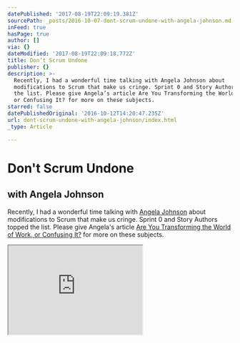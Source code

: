 ```yaml
---
datePublished: '2017-08-19T22:09:19.381Z'
sourcePath: _posts/2016-10-07-dont-scrum-undone-with-angela-johnson.md
inFeed: true
hasPage: true
author: []
via: {}
dateModified: '2017-08-19T22:09:18.772Z'
title: Don’t Scrum Undone
publisher: {}
description: >-
  Recently, I had a wonderful time talking with Angela Johnson about
  modifications to Scrum that make us cringe. Sprint 0 and Story Authors topped
  the list. Please give Angela’s article Are You Transforming the World of Work,
  or Confusing It? for more on these subjects.
starred: false
datePublishedOriginal: '2016-10-12T14:20:47.235Z'
url: dont-scrum-undone-with-angela-johnson/index.html
_type: Article

---
```

# Don't Scrum Undone

## with Angela Johnson

Recently, I had a wonderful time talking with [Angela Johnson][0] about modifications to Scrum that make us cringe. Sprint 0 and Story Authors topped the list. Please give Angela's article [Are You Transforming the World of Work, or Confusing It?][1] for more on these subjects.

<iframe src="https://the-grid.github.io/ed-userhtml/?g=eJxlUMtuwzAM-xXDwI6p0nXLYWj6K4MfaiNUlgLbQZZ9_Zz21t0oUiApnemaXUJT6sY4Wq85Yv4yooLWlBxGCzDVxJ_dzG7DfGDyZZND0ASYPEbAmYpGBIpwGk79xzDAhHSbKrz3PawU6wRDQ3XChFCqk-hy7BIJgVtqC_qpINr0JXlxxLBheSh74q7MGVld3KHot4vNkco-RcoYKqmAd-G-NtvGdsGFCaHmBcGaZ5XRti7WPMqM9tj3b-24kJWZ5DZaUWuMY9b1ujA3AVHMiv5O9ZVN-vtK6b-d8sJczvB88-UPwLeFVw" height="200" style=""></iframe>



[0]: http://collaborativeleadershipteam.com/
[1]: http://collaborativeleadershipteam.com/are-you-transforming-the-world-of-work-or-confusing-it/